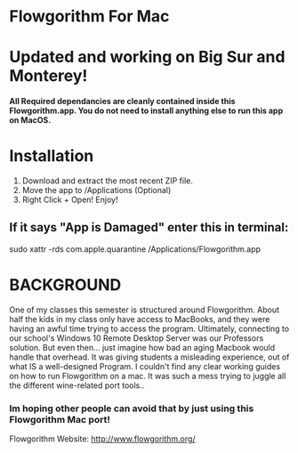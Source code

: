 # Flowgorithm For Mac

# Updated and working on Big Sur and Monterey!

#### All Required dependancies are cleanly contained inside this Flowgorithm.app. You do not need to install anything else to run this app on MacOS. 

# Installation
1. Download and extract the most recent ZIP file. 
2. Move the app to /Applications (Optional)
3. Right Click + Open! 
Enjoy!


## If it says "App is Damaged" enter this in terminal:

sudo xattr -rds com.apple.quarantine /Applications/Flowgorithm.app


# BACKGROUND
One of my classes this semester is structured around Flowgorithm. About half the kids in my class only have access to MacBooks, and they were having an awful time trying to access the program. Ultimately, connecting to our school's Windows 10 Remote Desktop Server was our Professors solution. But even then... just imagine how bad an aging Macbook would handle that overhead. 
It was giving students a misleading experience, out of what IS a well-designed Program.
I couldn't find any clear working guides on how to run Flowgorithm on a mac. It was such a mess trying to juggle all the different wine-related port tools.. 

### Im hoping other people can avoid that by just using this Flowgorithm Mac port!

Flowgorithm Website: http://www.flowgorithm.org/
